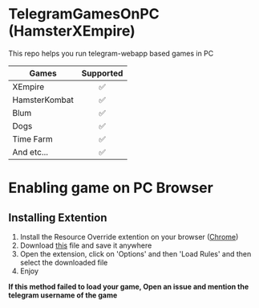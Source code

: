 # TelegramGamesOnPC (HamsterXEmpire)
This repo helps you run telegram-webapp based games in PC

| Games  | Supported |
|-----|:-----:|
| XEmpire  |  ✅  |
| HamsterKombat  |  ✅  |
| Blum  |  ✅  |
| Dogs  |  ✅  |
| Time Farm  |  ✅  |
| And etc...  |  ✅  |

# Enabling game on PC Browser
## Installing Extention
1. Install the Resource Override extention on your browser ([Chrome](https://chromewebstore.google.com/detail/resource-override/pkoacgokdfckfpndoffpifphamojphii))
2. Download [this](Ashaxer-RO-Rules.json) file and save it anywhere
3. Open the extension, click on 'Options' and then 'Load Rules' and then select the downloaded file
4. Enjoy


**If this method failed to load your game, Open an issue and mention the telegram username of the game**
